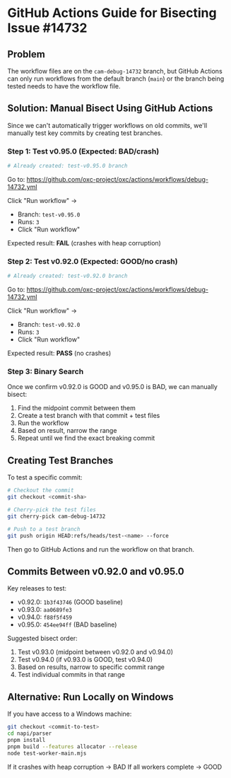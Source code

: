# GitHub Actions Guide for Bisecting Issue #14732

## Problem

The workflow files are on the `cam-debug-14732` branch, but GitHub Actions can only run workflows from the default branch (`main`) or the branch being tested needs to have the workflow file.

## Solution: Manual Bisect Using GitHub Actions

Since we can't automatically trigger workflows on old commits, we'll manually test key commits by creating test branches.

### Step 1: Test v0.95.0 (Expected: BAD/crash)

```bash
# Already created: test-v0.95.0 branch
```

Go to: https://github.com/oxc-project/oxc/actions/workflows/debug-14732.yml

Click "Run workflow" →
- Branch: `test-v0.95.0`
- Runs: `3`
- Click "Run workflow"

Expected result: **FAIL** (crashes with heap corruption)

### Step 2: Test v0.92.0 (Expected: GOOD/no crash)

```bash
# Already created: test-v0.92.0 branch
```

Go to: https://github.com/oxc-project/oxc/actions/workflows/debug-14732.yml

Click "Run workflow" →
- Branch: `test-v0.92.0`
- Runs: `3`
- Click "Run workflow"

Expected result: **PASS** (no crashes)

### Step 3: Binary Search

Once we confirm v0.92.0 is GOOD and v0.95.0 is BAD, we can manually bisect:

1. Find the midpoint commit between them
2. Create a test branch with that commit + test files
3. Run the workflow
4. Based on result, narrow the range
5. Repeat until we find the exact breaking commit

## Creating Test Branches

To test a specific commit:

```bash
# Checkout the commit
git checkout <commit-sha>

# Cherry-pick the test files
git cherry-pick cam-debug-14732

# Push to a test branch
git push origin HEAD:refs/heads/test-<name> --force
```

Then go to GitHub Actions and run the workflow on that branch.

## Commits Between v0.92.0 and v0.95.0

Key releases to test:
- v0.92.0: `1b3f43746` (GOOD baseline)
- v0.93.0: `aa0689fe3`
- v0.94.0: `f88f5f459`
- v0.95.0: `454ee94ff` (BAD baseline)

Suggested bisect order:
1. Test v0.93.0 (midpoint between v0.92.0 and v0.94.0)
2. Test v0.94.0 (if v0.93.0 is GOOD, test v0.94.0)
3. Based on results, narrow to specific commit range
4. Test individual commits in that range

## Alternative: Run Locally on Windows

If you have access to a Windows machine:

```bash
git checkout <commit-to-test>
cd napi/parser
pnpm install
pnpm build --features allocator --release
node test-worker-main.mjs
```

If it crashes with heap corruption → BAD
If all workers complete → GOOD
